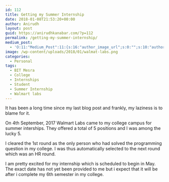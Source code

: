 ```yaml
---
id: 112
title: Getting my Summer Internship
date: 2018-01-08T21:53:20+00:00
author: Anirudh
layout: post
guid: https://anirudhkanabar.com/?p=112
permalink: /getting-my-summer-internship/
medium_post:
  - 'O:11:"Medium_Post":11:{s:16:"author_image_url";s:0:"";s:10:"author_url";s:34:"https://medium.com/@anirudhkanabar";s:11:"byline_name";N;s:12:"byline_email";N;s:10:"cross_link";s:2:"no";s:2:"id";s:12:"490dd04bae96";s:21:"follower_notification";s:3:"yes";s:7:"license";s:19:"all-rights-reserved";s:14:"publication_id";s:2:"-1";s:6:"status";s:6:"public";s:3:"url";s:76:"https://medium.com/@anirudhkanabar/getting-my-summer-internship-490dd04bae96";}'
image: /wp-content/uploads/2018/01/walmat-labs.png
categories:
  - Personal
tags:
  - BIT Mesra
  - College
  - Internships
  - Student
  - Summer Internship
  - Walmart labs
---
```


It has been a long time since my last blog post and frankly, my laziness is to blame for it.
  
On 4th September, 2017 Walmart Labs came to my college campus for summer interships. They offered a total of 5 positions and I was among the lucky 5.

I cleared the 1st round as the only person who had solved the programming question in my college. I was thus automatically selected to the next round which was an HR round.

I am pretty excited for my internship which is scheduled to begin in May. The exact date has not yet been provided to me but i expect that it will be after i complete my 6th semester in my college.